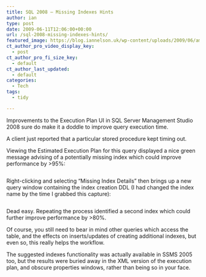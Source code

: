 ```yaml
---
title: SQL 2008 – Missing Indexes Hints
author: ian
type: post
date: 2009-06-11T12:06:00+00:00
url: /sql-2008-missing-indexes-hints/
featured_image: https://blog.iannelson.uk/wp-content/uploads/2009/06/amc1_2-1.png
ct_author_pro_video_display_key:
  - post
ct_author_pro_fi_size_key:
  - default
ct_author_last_updated:
  - default
categories:
  - Tech
tags:
  - tidy

---
```

Improvements to the Execution Plan UI in SQL Server Management Studio 2008 sure do make it a doddle to improve query execution time.

A client just reported that a particular stored procedure kept timing out.

Viewing the Estimated Execution Plan for this query displayed a nice green message advising of a potentially missing index which could improve performance by >95%:<figure class="kg-card kg-image-card">

<img decoding="async" src="https://blog.iannelson.uk/wp-content/uploads/2023/08/amc1_2.png" class="kg-image" alt loading="lazy" /> </figure> 

Right-clicking and selecting “Missing Index Details” then brings up a new query window containing the index creation DDL (I had changed the index name by the time I grabbed this capture):<figure class="kg-card kg-image-card">

<img decoding="async" src="https://blog.iannelson.uk/wp-content/uploads/2023/08/amc2_2.png" class="kg-image" alt loading="lazy" /> </figure> 

Dead easy. Repeating the process identified a second index which could further improve performance by >80%.

Of course, you still need to bear in mind other queries which access the table, and the effects on inserts/updates of creating additional indexes, but even so, this really helps the workflow.

The suggested indexes functionality was actually available in SSMS 2005 too, but the results were buried away in the XML version of the execution plan, and obscure properties windows, rather than being so in your face.